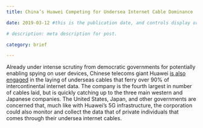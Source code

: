 ```yaml
---
title: China’s Huawei Competing for Undersea Internet Cable Dominance

date: 2019-03-12 #this is the publication date, and controls display order.

# description: meta description for post.

category: brief

---
```


Already under intense scrutiny from democratic governments for potentially enabling spying on user devices, Chinese telecoms giant Huawei [is also engaged][link] in the laying of underseas cables that ferry over 90% of intercontinental internet data. The company is the fourth largest in number of cables laid, but is quickly catching up to the three main western and Japanese companies. The United States, Japan, and other governments are concerned that, much like with Huawei’s 5G infrastructure, the corporation could also monitor and collect the data that of private individuals that comes through their undersea internet cables.

[link]: https://www.wsj.com/articles/u-s-takes-on-chinas-huawei-in-undersea-battle-over-the-global-internet-grid-11552407466
